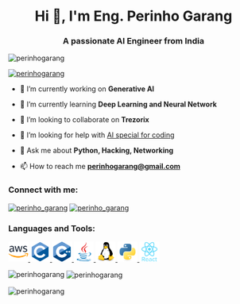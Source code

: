 <h1 align="center">Hi 👋, I'm Eng. Perinho Garang</h1>
<h3 align="center">A passionate AI Engineer from India</h3>

<p align="left"> <img src="https://komarev.com/ghpvc/?username=perinhogarang&label=Profile%20views&color=0e75b6&style=flat" alt="perinhogarang" /> </p>

<p align="left"> <a href="https://github.com/ryo-ma/github-profile-trophy"><img src="https://github-profile-trophy.vercel.app/?username=perinhogarang" alt="perinhogarang" /></a> </p>

- 🔭 I’m currently working on **Generative AI**

- 🌱 I’m currently learning **Deep Learning and Neural Network**

- 👯 I’m looking to collaborate on **Trezorix**

- 🤝 I’m looking for help with [AI special for coding](https://github.com/perinhogarang/ai_model_for_code)

- 💬 Ask me about **Python, Hacking, Networking**

- 📫 How to reach me **perinhogarang@gmail.com**

<h3 align="left">Connect with me:</h3>
<p align="left">
<a href="https://twitter.com/perinho_garang" target="blank"><img align="center" src="https://raw.githubusercontent.com/rahuldkjain/github-profile-readme-generator/master/src/images/icons/Social/twitter.svg" alt="perinho_garang" height="30" width="40" /></a>
<a href="https://instagram.com/perinho_garang" target="blank"><img align="center" src="https://raw.githubusercontent.com/rahuldkjain/github-profile-readme-generator/master/src/images/icons/Social/instagram.svg" alt="perinho_garang" height="30" width="40" /></a>
</p>

<h3 align="left">Languages and Tools:</h3>
<p align="left"> <a href="https://aws.amazon.com" target="_blank" rel="noreferrer"> <img src="https://raw.githubusercontent.com/devicons/devicon/master/icons/amazonwebservices/amazonwebservices-original-wordmark.svg" alt="aws" width="40" height="40"/> </a> <a href="https://www.cprogramming.com/" target="_blank" rel="noreferrer"> <img src="https://raw.githubusercontent.com/devicons/devicon/master/icons/c/c-original.svg" alt="c" width="40" height="40"/> </a> <a href="https://www.w3schools.com/cpp/" target="_blank" rel="noreferrer"> <img src="https://raw.githubusercontent.com/devicons/devicon/master/icons/cplusplus/cplusplus-original.svg" alt="cplusplus" width="40" height="40"/> </a> <a href="https://www.java.com" target="_blank" rel="noreferrer"> <img src="https://raw.githubusercontent.com/devicons/devicon/master/icons/java/java-original.svg" alt="java" width="40" height="40"/> </a> <a href="https://www.linux.org/" target="_blank" rel="noreferrer"> <img src="https://raw.githubusercontent.com/devicons/devicon/master/icons/linux/linux-original.svg" alt="linux" width="40" height="40"/> </a> <a href="https://www.python.org" target="_blank" rel="noreferrer"> <img src="https://raw.githubusercontent.com/devicons/devicon/master/icons/python/python-original.svg" alt="python" width="40" height="40"/> </a> <a href="https://reactjs.org/" target="_blank" rel="noreferrer"> <img src="https://raw.githubusercontent.com/devicons/devicon/master/icons/react/react-original-wordmark.svg" alt="react" width="40" height="40"/> </a> </p>

<p><img align="left" src="https://github-readme-stats.vercel.app/api/top-langs?username=perinhogarang&show_icons=true&locale=en&layout=compact" alt="perinhogarang" /></p>

<p>&nbsp;<img align="center" src="https://github-readme-stats.vercel.app/api?username=perinhogarang&show_icons=true&locale=en" alt="perinhogarang" /></p>

<p><img align="center" src="https://github-readme-streak-stats.herokuapp.com/?user=perinhogarang&" alt="perinhogarang" /></p>
